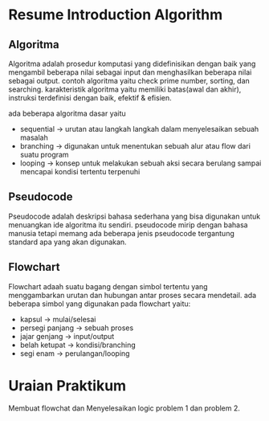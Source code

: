 # Resume Introduction Algorithm

## Algoritma
Algoritma adalah prosedur komputasi yang didefinisikan dengan baik yang mengambil beberapa nilai sebagai input dan menghasilkan beberapa nilai sebagai output. contoh algoritma yaitu check prime number, sorting, dan searching. karakteristik algoritma yaitu memiliki batas(awal dan akhir), instruksi terdefinisi dengan baik, efektif & efisien.<br>

ada beberapa algoritma dasar yaitu 
* sequential -> urutan atau langkah langkah dalam menyelesaikan sebuah masalah
* branching -> digunakan untuk menentukan sebuah alur atau flow dari suatu program
* looping -> konsep untuk melakukan sebuah aksi secara berulang sampai mencapai kondisi tertentu terpenuhi

## Pseudocode
Pseudocode adalah deskripsi bahasa sederhana yang bisa digunakan untuk menuangkan ide algoritma itu sendiri. pseudocode mirip dengan bahasa manusia tetapi memang ada beberapa jenis pseudocode tergantung standard apa yang akan digunakan.

## Flowchart
Flowchart adaah suatu bagang dengan simbol tertentu yang menggambarkan urutan dan hubungan antar proses secara mendetail. ada beberapa simbol yang digunakan pada flowchart yaitu:
* kapsul -> mulai/selesai
* persegi panjang -> sebuah proses
* jajar genjang -> input/output
* belah ketupat -> kondisi/branching
* segi enam -> perulangan/looping

# Uraian Praktikum
Membuat flowchat dan Menyelesaikan logic problem 1 dan problem 2.